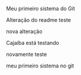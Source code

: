 Meu primeiro sistema do Git

Alteração do readme teste

nova alteração

Cajaíba está testando

novamente teste

meu primeiro sistema no git